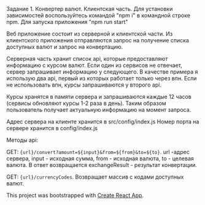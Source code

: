 Задание 1. Конвертер валют. Клиентская часть.
Для установки зависимостей воспользуйтесь командой "npm i" в командной строке npm. Для запуска приложения "npm run start"

Веб приложение состоит из серверной и клиентской части. Из клиентского приложения отправляются запрос на получение списка доступных валют и запрос на конвертацию.

Серверная часть хранит список api, которые предоставляют информацию с курсом валют. Если один из сервисов не отвечает, сервер запрашивает информацию у следующего. В качестве примера я использую два api, первый из которых работает только через впн. Если не использовать впн, курсы запрашиваются у второго api.

Курсы хранятся в памяти сервера и запрашиваются каждые 12 часов (сервисы обновляют курсы 1-2 раза в день). Таким образом пользователь получает актуальную информацию на момент запроса. 

Адрес сервера на клиенте хранится в src/config/index.js
Номер порта на сервере хранится в config/index.js

Методы api:

GET: `{url}/convert?amount=${input}&from=${from}&to=${to}`. url -адрес сервера, input - исходная сумма, from - исходная валюта, to - целевая валюта. В ответ возвращается exchangeResult - результат конвертации. 

GET: `{url}/currencyCodes`. Возвращает массив с кодами доступных валют. 

This project was bootstrapped with [Create React App](https://github.com/facebook/create-react-app).

 
